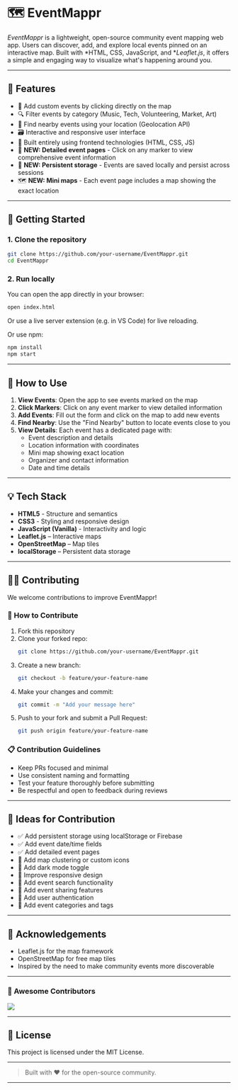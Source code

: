 # 🗺 EventMappr

*EventMappr* is a lightweight, open-source community event mapping web app. Users can discover, add, and explore local events pinned on an interactive map. Built with *HTML, CSS, JavaScript, and **Leaflet.js*, it offers a simple and engaging way to visualize what's happening around you.

---

## 🌟 Features

- 📍 Add custom events by clicking directly on the map
- 🔍 Filter events by category (Music, Tech, Volunteering, Market, Art)
- 🧭 Find nearby events using your location (Geolocation API)
- 🗃 Interactive and responsive user interface
- 🧩 Built entirely using frontend technologies (HTML, CSS, JS)
- 📄 **NEW: Detailed event pages** - Click on any marker to view comprehensive event information
- 💾 **NEW: Persistent storage** - Events are saved locally and persist across sessions
- 🗺️ **NEW: Mini maps** - Each event page includes a map showing the exact location

---

## 🚀 Getting Started

### 1. Clone the repository

```bash
git clone https://github.com/your-username/EventMappr.git
cd EventMappr
```

### 2. Run locally

You can open the app directly in your browser:

```bash
open index.html
```

Or use a live server extension (e.g. in VS Code) for live reloading.

Or use npm:

```bash
npm install
npm start
```

---

## 📱 How to Use

1. **View Events**: Open the app to see events marked on the map
2. **Click Markers**: Click on any event marker to view detailed information
3. **Add Events**: Fill out the form and click on the map to add new events
4. **Find Nearby**: Use the "Find Nearby" button to locate events close to you
5. **View Details**: Each event has a dedicated page with:
   - Event description and details
   - Location information with coordinates
   - Mini map showing exact location
   - Organizer and contact information
   - Date and time details

---

## 💡 Tech Stack

- **HTML5** - Structure and semantics
- **CSS3** - Styling and responsive design
- **JavaScript (Vanilla)** - Interactivity and logic
- **Leaflet.js** – Interactive maps
- **OpenStreetMap** – Map tiles
- **localStorage** – Persistent data storage

---

## 🧑‍💻 Contributing

We welcome contributions to improve EventMappr!

### 📌 How to Contribute

1. Fork this repository
2. Clone your forked repo:
   ```bash
   git clone https://github.com/your-username/EventMappr.git
   ```
3. Create a new branch:
   ```bash
   git checkout -b feature/your-feature-name
   ```
4. Make your changes and commit:
   ```bash
   git commit -m "Add your message here"
   ```
5. Push to your fork and submit a Pull Request:
   ```bash
   git push origin feature/your-feature-name
   ```

### 📋 Contribution Guidelines

- Keep PRs focused and minimal
- Use consistent naming and formatting
- Test your feature thoroughly before submitting
- Be respectful and open to feedback during reviews

---

## 🔧 Ideas for Contribution

- ✅ Add persistent storage using localStorage or Firebase
- ✅ Add event date/time fields
- ✅ Add detailed event pages
- 🔄 Add map clustering or custom icons
- 🔄 Add dark mode toggle
- 🔄 Improve responsive design
- 🔄 Add event search functionality
- 🔄 Add event sharing features
- 🔄 Add user authentication
- 🔄 Add event categories and tags

---

## 🙌 Acknowledgements

- Leaflet.js for the map framework
- OpenStreetMap for free map tiles
- Inspired by the need to make community events more discoverable

---

### 🌟 Awesome Contributors

<a href="https://github.com/Bhavya1352/eventmappr/graphs/contributors">
  <img src="https://contrib.rocks/image?repo=Bhavya1352/eventmappr" />
</a>

---

## 📄 License

This project is licensed under the MIT License.

---

> Built with ❤️ for the open-source community.



---
